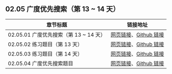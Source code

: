 ## 02.05 广度优先搜索（第 13 ~ 14 天）

| 章节标题                               | 链接地址                                                     |
| -------------------------------------- | ------------------------------------------------------------ |
| 02.05.01 广度优先搜索（第 13 ~ 14 天） | [网页链接](https://datawhalechina.github.io/leetcode-notes/#/ch02/02.05/02.05.01-BFS)、[Github 链接](https://github.com/datawhalechina/leetcode-notes/blob/main/docs/ch02/02.05/02.05.01-BFS.md) |
| 02.05.02 练习题目（第 13 天） | [网页链接](https://datawhalechina.github.io/leetcode-notes/#/ch02/02.05/02.05.02-Exercises)、[Github 链接](https://github.com/datawhalechina/leetcode-notes/blob/main/docs/ch02/02.05/02.05.02-Exercises.md) |
| 02.05.03 练习题目（第 14 天） | [网页链接](https://datawhalechina.github.io/leetcode-notes/#/ch02/02.05/02.05.03-Exercises)、[Github 链接](https://github.com/datawhalechina/leetcode-notes/blob/main/docs/ch02/02.05/02.05.03-Exercises.md) |
| 02.05.04 广度优先搜索题目 | [网页链接](https://datawhalechina.github.io/leetcode-notes/#/ch02/02.05/02.05.04-BFS-List)、[Github 链接](https://github.com/datawhalechina/leetcode-notes/blob/main/docs/ch02/02.05/02.05.04-BFS-List.md) |
